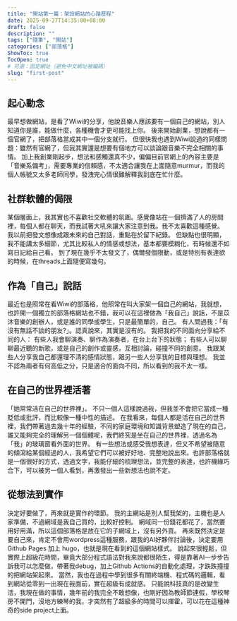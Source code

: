 ```yaml
---
title: "開站第一篇：架設網站的心路歷程"
date: 2025-09-27T14:35:00+08:00
draft: false
description: ""
tags: ["隨筆", "開站"]
categories: ["部落格"]
ShowToc: true
TocOpen: true
# 可選：固定網址（避免中文網址被編碼）
slug: "first-post"
---
```

## 起心動念
最早想做網站，是看了Wiwi的分享，他說音樂人應該要有一個自己的網站，別人知道你是誰，能做什麼，各種機會才更可能找上你。 
後來開始創業，想說都有一個官網了，把部落格當成其中一個分支就行。
但很快我也遇到Wiwi說過的同樣問題：雖然有官網了，但我其實還是想要有個地方可以談論跟音樂不完全相關的事情。
加上我創業剛起步，想法和感觸還真不少，偏偏目前官網上的內容主要是「音樂系備考」，需要專業的信賴感，不太適合讓我在上面隨意murmur，而我的個人帳號又太多老師同學，發洩完心情很難解釋我到底在忙什麼。
## 社群軟體的侷限
某個層面上，我其實也不喜歡社交軟體的氛圍。感覺像站在一個擠滿了人的房間裡，每個人都在聊天，而我試著大吼來讓大家注意到我。我不太喜歡這種感覺。
我以前把發文想像成跟未來的自己對話，重點在於留下紀錄。
但缺點也很明顯，我不能講太多細節，尤其比較私人的情感或想法，基本都要模糊化，有時候還不如寫日記給自己看。
到了現在幾乎不太發文了，偶爾發個限動，或是特別有表達欲的時候，在threads上面隨便寫幾句。
## 作為「自己」說話
最近也是照常在看Wiwi的部落格，他照常在叫大家架一個自己的網站，我就想，也許開一個獨立的部落格網站也不錯，我可以在這裡做為「我自己」說話，不是苡沐音樂的創辦人，或是誰的同學或學生，只是最簡單的，自己。
有人問過我：「有沒有無話不談的朋友?」。認真說來，其實是沒有的。
我把我的不同面向分享給不同的人：
有些人我會聊演奏、聊作為演奏者，在台上台下的狀態；
有些人可以聊聊最近聽的新歌，或是自己的創作或靈感，互相討論，碰撞不同的創意。
我跟某些人分享我自己都還理不清的感情狀態，跟另一些人分享我的目標與理想。
我並不認為兩者有何高低之分，只是適合的面向不同，所以看到的我不太一樣。
## 在自己的世界裡活著
「她常常活在自己的世界裡」。
不只一個人這樣說過我，但我並不會把它當成一種貶低或批評，而比較像一種中性的描述。
在我看來，每個人都是活在自己的世界裡，我們帶著過去幾十年的經驗，不同的家庭環境和知識背景塑造了現在的自己，誰又能夠完全的理解另一個個體呢，我們終究是坐在自己的世界裡，透過名為「我」的玻璃窗看外面的世界。
有一些想法或感受我想表達，但又不希望被隨意的傾瀉給某個經過的人，我希望它們可以被好好地、完整地說出來。也許部落格就是一個很好的方式，透過文字，我能仔細的梳理想法，並完整的表達，也許機緣巧合下，可以被另一個人看到，再激發出一些新想法也說不定。
## 從想法到實作
決定好要做了，再來就是實作的環節。
我的主網站是別人幫我架的，主機也是人家準備，不過網域是我自己買的，比較好控制。
網域同一份錢花都花了，當然要用好用滿，所以這個部落格是放在它的子網域上，沒有另外買。
再來既然決定是要自己來，肯定不會用wordpress這種服務，跟我的AI好夥伴討論後，決定要用 Github Pages 加上 hugo，也就是現在看到的這個網站樣式。
說起來很輕鬆，但實際上超級花時間，畢竟大部分程式語法對我來說都很陌生，得是靠著AI一步步告訴我可以怎麼做，帶著我debug，加上Github Actions的自動化處理，才跌跌撞撞的把網站架起來。
當然，我也在過程中學到很多有關終端機、程式碼的邏輯，看到網站從零到一出現在我面前，實在超級有成就感。
只能說科技真的是改變生活，我現在做的事情，幾年前的我完全不敢想像，也剛好因為教師節連假，學校琴房不開門，沒地方練琴的我，才突然有了超級多的時間可以揮霍，可以花在這種神奇的side project上面。
